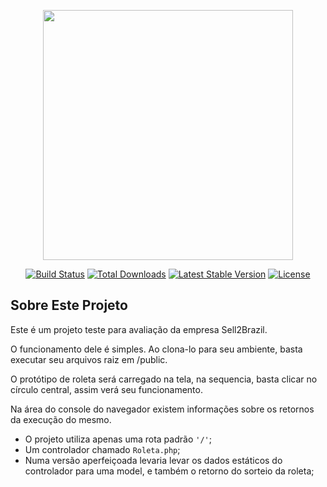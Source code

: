 <p align="center"><img src="https://res.cloudinary.com/dtfbvvkyp/image/upload/v1566331377/laravel-logolockup-cmyk-red.svg" width="400"></p>

<p align="center">
<a href="https://travis-ci.org/laravel/framework"><img src="https://travis-ci.org/laravel/framework.svg" alt="Build Status"></a>
<a href="https://packagist.org/packages/laravel/framework"><img src="https://poser.pugx.org/laravel/framework/d/total.svg" alt="Total Downloads"></a>
<a href="https://packagist.org/packages/laravel/framework"><img src="https://poser.pugx.org/laravel/framework/v/stable.svg" alt="Latest Stable Version"></a>
<a href="https://packagist.org/packages/laravel/framework"><img src="https://poser.pugx.org/laravel/framework/license.svg" alt="License"></a>
</p>

## Sobre Este Projeto

Este é um projeto teste para avaliação da empresa Sell2Brazil.

O funcionamento dele é simples. Ao clona-lo para seu ambiente, basta executar seu arquivos raiz em /public.

O protótipo de roleta será carregado na tela, na sequencia, basta clicar no círculo central, assim verá seu funcionamento.

Na área do console do navegador existem informações sobre os retornos da execução do mesmo.

- O projeto utiliza apenas uma rota padrão `'/'`;
- Um controlador chamado `Roleta.php`;
- Numa versão aperfeiçoada levaria levar os dados estáticos do controlador para uma model, e também o retorno do sorteio da roleta;
